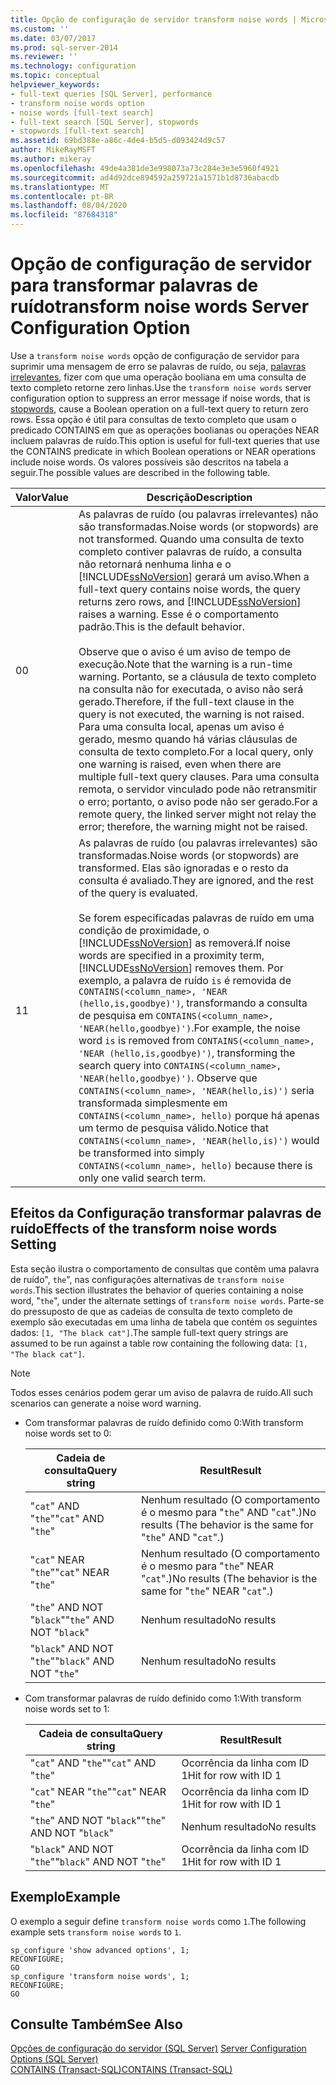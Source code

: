 ```yaml
---
title: Opção de configuração de servidor transform noise words | Microsoft Docs
ms.custom: ''
ms.date: 03/07/2017
ms.prod: sql-server-2014
ms.reviewer: ''
ms.technology: configuration
ms.topic: conceptual
helpviewer_keywords:
- full-text queries [SQL Server], performance
- transform noise words option
- noise words [full-text search]
- full-text search [SQL Server], stopwords
- stopwords [full-text search]
ms.assetid: 69bd388e-a86c-4de4-b5d5-d093424d9c57
author: MikeRayMSFT
ms.author: mikeray
ms.openlocfilehash: 49de4a381de3e998073a73c284e3e3e5960f4921
ms.sourcegitcommit: ad4d92dce894592a259721a1571b1d8736abacdb
ms.translationtype: MT
ms.contentlocale: pt-BR
ms.lasthandoff: 08/04/2020
ms.locfileid: "87684318"
---
```

# <a name="transform-noise-words-server-configuration-option"></a><span data-ttu-id="b72c2-102">Opção de configuração de servidor para transformar palavras de ruído</span><span class="sxs-lookup"><span data-stu-id="b72c2-102">transform noise words Server Configuration Option</span></span>
  <span data-ttu-id="b72c2-103">Use a `transform noise words` opção de configuração de servidor para suprimir uma mensagem de erro se palavras de ruído, ou seja, [palavras irrelevantes](../../relational-databases/search/full-text-search.md), fizer com que uma operação booliana em uma consulta de texto completo retorne zero linhas.</span><span class="sxs-lookup"><span data-stu-id="b72c2-103">Use the `transform noise words` server configuration option to suppress an error message if noise words, that is [stopwords](../../relational-databases/search/full-text-search.md), cause a Boolean operation on a full-text query to return zero rows.</span></span> <span data-ttu-id="b72c2-104">Essa opção é útil para consultas de texto completo que usam o predicado CONTAINS em que as operações boolianas ou operações NEAR incluem palavras de ruído.</span><span class="sxs-lookup"><span data-stu-id="b72c2-104">This option is useful for full-text queries that use the CONTAINS predicate in which Boolean operations or NEAR operations include noise words.</span></span> <span data-ttu-id="b72c2-105">Os valores possíveis são descritos na tabela a seguir.</span><span class="sxs-lookup"><span data-stu-id="b72c2-105">The possible values are described in the following table.</span></span>  
  
|<span data-ttu-id="b72c2-106">Valor</span><span class="sxs-lookup"><span data-stu-id="b72c2-106">Value</span></span>|<span data-ttu-id="b72c2-107">Descrição</span><span class="sxs-lookup"><span data-stu-id="b72c2-107">Description</span></span>|  
|-----------|-----------------|  
|<span data-ttu-id="b72c2-108">0</span><span class="sxs-lookup"><span data-stu-id="b72c2-108">0</span></span>|<span data-ttu-id="b72c2-109">As palavras de ruído (ou palavras irrelevantes) não são transformadas.</span><span class="sxs-lookup"><span data-stu-id="b72c2-109">Noise words (or stopwords) are not transformed.</span></span> <span data-ttu-id="b72c2-110">Quando uma consulta de texto completo contiver palavras de ruído, a consulta não retornará nenhuma linha e o [!INCLUDE[ssNoVersion](../../includes/ssnoversion-md.md)] gerará um aviso.</span><span class="sxs-lookup"><span data-stu-id="b72c2-110">When a full-text query contains noise words, the query returns zero rows, and [!INCLUDE[ssNoVersion](../../includes/ssnoversion-md.md)] raises a warning.</span></span> <span data-ttu-id="b72c2-111">Esse é o comportamento padrão.</span><span class="sxs-lookup"><span data-stu-id="b72c2-111">This is the default behavior.</span></span><br /><br /> <span data-ttu-id="b72c2-112">Observe que o aviso é um aviso de tempo de execução.</span><span class="sxs-lookup"><span data-stu-id="b72c2-112">Note that the warning is a run-time warning.</span></span> <span data-ttu-id="b72c2-113">Portanto, se a cláusula de texto completo na consulta não for executada, o aviso não será gerado.</span><span class="sxs-lookup"><span data-stu-id="b72c2-113">Therefore, if the full-text clause in the query is not executed, the warning is not raised.</span></span> <span data-ttu-id="b72c2-114">Para uma consulta local, apenas um aviso é gerado, mesmo quando há várias cláusulas de consulta de texto completo.</span><span class="sxs-lookup"><span data-stu-id="b72c2-114">For a local query, only one warning is raised, even when there are multiple full-text query clauses.</span></span> <span data-ttu-id="b72c2-115">Para uma consulta remota, o servidor vinculado pode não retransmitir o erro; portanto, o aviso pode não ser gerado.</span><span class="sxs-lookup"><span data-stu-id="b72c2-115">For a remote query, the linked server might not relay the error; therefore, the warning might not be raised.</span></span>|  
|<span data-ttu-id="b72c2-116">1</span><span class="sxs-lookup"><span data-stu-id="b72c2-116">1</span></span>|<span data-ttu-id="b72c2-117">As palavras de ruído (ou palavras irrelevantes) são transformadas.</span><span class="sxs-lookup"><span data-stu-id="b72c2-117">Noise words (or stopwords) are transformed.</span></span> <span data-ttu-id="b72c2-118">Elas são ignoradas e o resto da consulta é avaliado.</span><span class="sxs-lookup"><span data-stu-id="b72c2-118">They are ignored, and the rest of the query is evaluated.</span></span><br /><br /> <span data-ttu-id="b72c2-119">Se forem especificadas palavras de ruído em uma condição de proximidade, o [!INCLUDE[ssNoVersion](../../includes/ssnoversion-md.md)] as removerá.</span><span class="sxs-lookup"><span data-stu-id="b72c2-119">If noise words are specified in a proximity term, [!INCLUDE[ssNoVersion](../../includes/ssnoversion-md.md)] removes them.</span></span> <span data-ttu-id="b72c2-120">Por exemplo, a palavra de ruído `is` é removida de `CONTAINS(<column_name>, 'NEAR (hello,is,goodbye)')`, transformando a consulta de pesquisa em `CONTAINS(<column_name>, 'NEAR(hello,goodbye)')`.</span><span class="sxs-lookup"><span data-stu-id="b72c2-120">For example, the noise word `is` is removed from `CONTAINS(<column_name>, 'NEAR (hello,is,goodbye)')`, transforming the search query into `CONTAINS(<column_name>, 'NEAR(hello,goodbye)')`.</span></span> <span data-ttu-id="b72c2-121">Observe que `CONTAINS(<column_name>, 'NEAR(hello,is)')` seria transformada simplesmente em `CONTAINS(<column_name>, hello)` porque há apenas um termo de pesquisa válido.</span><span class="sxs-lookup"><span data-stu-id="b72c2-121">Notice that `CONTAINS(<column_name>, 'NEAR(hello,is)')` would be transformed into simply `CONTAINS(<column_name>, hello)` because there is only one valid search term.</span></span>|  
  
## <a name="effects-of-the-transform-noise-words-setting"></a><span data-ttu-id="b72c2-122">Efeitos da Configuração transformar palavras de ruído</span><span class="sxs-lookup"><span data-stu-id="b72c2-122">Effects of the transform noise words Setting</span></span>  
 <span data-ttu-id="b72c2-123">Esta seção ilustra o comportamento de consultas que contêm uma palavra de ruído", `the`", nas configurações alternativas de `transform noise words`.</span><span class="sxs-lookup"><span data-stu-id="b72c2-123">This section illustrates the behavior of queries containing a noise word, "`the`", under the alternate settings of `transform noise words`.</span></span>  <span data-ttu-id="b72c2-124">Parte-se do pressuposto de que as cadeias de consulta de texto completo de exemplo são executadas em uma linha de tabela que contém os seguintes dados: `[1, "The black cat"]`.</span><span class="sxs-lookup"><span data-stu-id="b72c2-124">The sample full-text query strings are assumed to be run against a table row containing the following data: `[1, "The black cat"]`.</span></span>  
  
> [!NOTE]  
>  <span data-ttu-id="b72c2-125">Todos esses cenários podem gerar um aviso de palavra de ruído.</span><span class="sxs-lookup"><span data-stu-id="b72c2-125">All such scenarios can generate a noise word warning.</span></span>  
  
-   <span data-ttu-id="b72c2-126">Com transformar palavras de ruído definido como 0:</span><span class="sxs-lookup"><span data-stu-id="b72c2-126">With transform noise words set to 0:</span></span>  
  
    |<span data-ttu-id="b72c2-127">Cadeia de consulta</span><span class="sxs-lookup"><span data-stu-id="b72c2-127">Query string</span></span>|<span data-ttu-id="b72c2-128">Result</span><span class="sxs-lookup"><span data-stu-id="b72c2-128">Result</span></span>|  
    |------------------|------------|  
    |<span data-ttu-id="b72c2-129">"`cat`" AND "`the`"</span><span class="sxs-lookup"><span data-stu-id="b72c2-129">"`cat`" AND "`the`"</span></span>|<span data-ttu-id="b72c2-130">Nenhum resultado (O comportamento é o mesmo para "`the`" AND "`cat`".)</span><span class="sxs-lookup"><span data-stu-id="b72c2-130">No results (The behavior is the same for "`the`" AND "`cat`".)</span></span>|  
    |<span data-ttu-id="b72c2-131">"`cat`" NEAR "`the`"</span><span class="sxs-lookup"><span data-stu-id="b72c2-131">"`cat`" NEAR "`the`"</span></span>|<span data-ttu-id="b72c2-132">Nenhum resultado (O comportamento é o mesmo para "`the`" NEAR "`cat`".)</span><span class="sxs-lookup"><span data-stu-id="b72c2-132">No results (The behavior is the same for "`the`" NEAR "`cat`".)</span></span>|  
    |<span data-ttu-id="b72c2-133">"`the`" AND NOT "`black`"</span><span class="sxs-lookup"><span data-stu-id="b72c2-133">"`the`" AND NOT "`black`"</span></span>|<span data-ttu-id="b72c2-134">Nenhum resultado</span><span class="sxs-lookup"><span data-stu-id="b72c2-134">No results</span></span>|  
    |<span data-ttu-id="b72c2-135">"`black`" AND NOT "`the`"</span><span class="sxs-lookup"><span data-stu-id="b72c2-135">"`black`" AND NOT "`the`"</span></span>|<span data-ttu-id="b72c2-136">Nenhum resultado</span><span class="sxs-lookup"><span data-stu-id="b72c2-136">No results</span></span>|  
  
-   <span data-ttu-id="b72c2-137">Com transformar palavras de ruído definido como 1:</span><span class="sxs-lookup"><span data-stu-id="b72c2-137">With transform noise words set to 1:</span></span>  
  
    |<span data-ttu-id="b72c2-138">Cadeia de consulta</span><span class="sxs-lookup"><span data-stu-id="b72c2-138">Query string</span></span>|<span data-ttu-id="b72c2-139">Result</span><span class="sxs-lookup"><span data-stu-id="b72c2-139">Result</span></span>|  
    |------------------|------------|  
    |<span data-ttu-id="b72c2-140">"`cat`" AND "`the`"</span><span class="sxs-lookup"><span data-stu-id="b72c2-140">"`cat`" AND "`the`"</span></span>|<span data-ttu-id="b72c2-141">Ocorrência da linha com ID 1</span><span class="sxs-lookup"><span data-stu-id="b72c2-141">Hit for row with ID 1</span></span>|  
    |<span data-ttu-id="b72c2-142">"`cat`" NEAR "`the`"</span><span class="sxs-lookup"><span data-stu-id="b72c2-142">"`cat`" NEAR "`the`"</span></span>|<span data-ttu-id="b72c2-143">Ocorrência da linha com ID 1</span><span class="sxs-lookup"><span data-stu-id="b72c2-143">Hit for row with ID 1</span></span>|  
    |<span data-ttu-id="b72c2-144">"`the`" AND NOT "`black`"</span><span class="sxs-lookup"><span data-stu-id="b72c2-144">"`the`" AND NOT "`black`"</span></span>|<span data-ttu-id="b72c2-145">Nenhum resultado</span><span class="sxs-lookup"><span data-stu-id="b72c2-145">No results</span></span>|  
    |<span data-ttu-id="b72c2-146">"`black`" AND NOT "`the`"</span><span class="sxs-lookup"><span data-stu-id="b72c2-146">"`black`" AND NOT "`the`"</span></span>|<span data-ttu-id="b72c2-147">Ocorrência da linha com ID 1</span><span class="sxs-lookup"><span data-stu-id="b72c2-147">Hit for row with ID 1</span></span>|  
  
## <a name="example"></a><span data-ttu-id="b72c2-148">Exemplo</span><span class="sxs-lookup"><span data-stu-id="b72c2-148">Example</span></span>  
 <span data-ttu-id="b72c2-149">O exemplo a seguir define `transform noise words` como `1`.</span><span class="sxs-lookup"><span data-stu-id="b72c2-149">The following example sets `transform noise words` to `1`.</span></span>  
  
```  
sp_configure 'show advanced options', 1;  
RECONFIGURE;  
GO  
sp_configure 'transform noise words', 1;  
RECONFIGURE;  
GO  
```  
  
## <a name="see-also"></a><span data-ttu-id="b72c2-150">Consulte Também</span><span class="sxs-lookup"><span data-stu-id="b72c2-150">See Also</span></span>  
 <span data-ttu-id="b72c2-151">[Opções de configuração do servidor &#40;SQL Server&#41;](server-configuration-options-sql-server.md) </span><span class="sxs-lookup"><span data-stu-id="b72c2-151">[Server Configuration Options &#40;SQL Server&#41;](server-configuration-options-sql-server.md) </span></span>  
 [<span data-ttu-id="b72c2-152">CONTAINS &#40;Transact-SQL&#41;</span><span class="sxs-lookup"><span data-stu-id="b72c2-152">CONTAINS &#40;Transact-SQL&#41;</span></span>](/sql/t-sql/queries/contains-transact-sql)  
  
  
